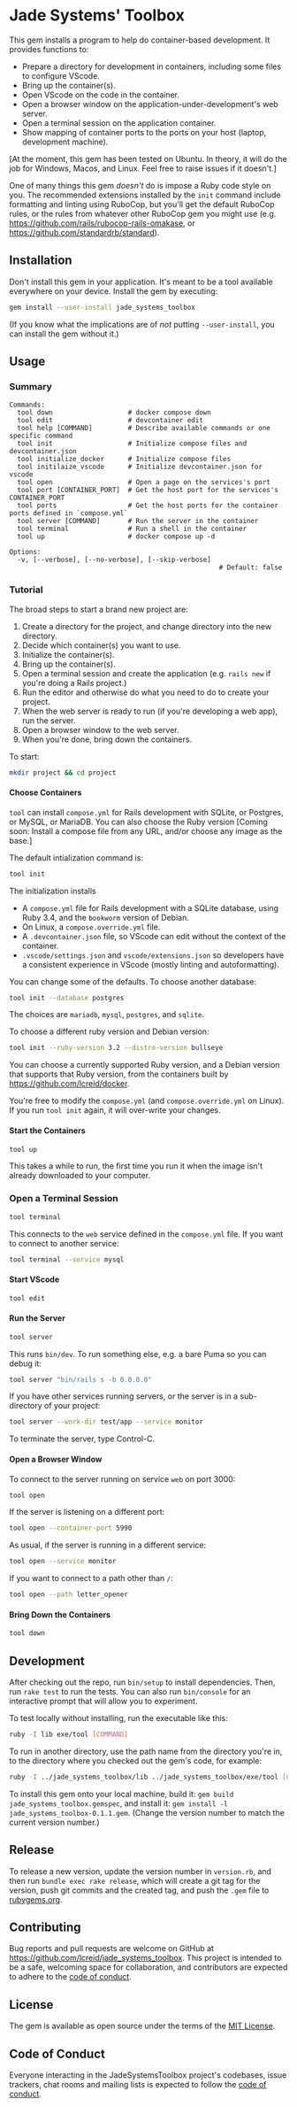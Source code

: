 # Jade Systems' Toolbox

This gem installs a program to help do container-based development. It provides functions to:

* Prepare a directory for development in containers, including some files to configure VScode.
* Bring up the container(s).
* Open VScode on the code in the container.
* Open a browser window on the application-under-development's web server.
* Open a terminal session on the application container.
* Show mapping of container ports to the ports on your host (laptop, development machine).

[At the moment, this gem has been tested on Ubuntu. In theory, it will do the job for Windows, Macos, and Linux. Feel free to raise issues if it doesn't.]

One of many things this gem _doesn't_ do is impose a Ruby code style on you. The recommended extensions installed by the `init` command include formatting and linting using RuboCop, but you'll get the default RuboCop rules, or the rules from whatever other RuboCop gem you might use (e.g. https://github.com/rails/rubocop-rails-omakase, or https://github.com/standardrb/standard).

## Installation

Don't install this gem in your application. It's meant to be a tool available everywhere on your device. Install the gem by executing:

```bash
gem install --user-install jade_systems_toolbox
```

(If you know what the implications are of _not_ putting `--user-install`, you can install the gem without it.)

## Usage

### Summary

```
Commands:
  tool down                   # docker compose down
  tool edit                   # devcontainer edit
  tool help [COMMAND]         # Describe available commands or one specific command
  tool init                   # Initialize compose files and devcontainer.json
  tool initialize_docker      # Initialize compose files
  tool initilaize_vscode      # Initialize devcontainer.json for vscode
  tool open                   # Open a page on the services's port
  tool port [CONTAINER_PORT]  # Get the host port for the services's CONTAINER_PORT
  tool ports                  # Get the host ports for the container ports defined in `compose.yml`
  tool server [COMMAND]       # Run the server in the container
  tool terminal               # Run a shell in the container
  tool up                     # docker compose up -d

Options:
  -v, [--verbose], [--no-verbose], [--skip-verbose]
                                                     # Default: false
```

### Tutorial

The broad steps to start a brand new project are:

1. Create a directory for the project, and change directory into the new directory.
1. Decide which container(s) you want to use.
1. Initialize the container(s).
1. Bring up the container(s).
1. Open a terminal session and create the application (e.g. `rails new` if you're doing a Rails project.)
1. Run the editor and otherwise do what you need to do to create your project.
1. When the web server is ready to run (if you're developing a web app), run the server.
1. Open a browser window to the web server.
1. When you're done, bring down the containers.

To start:

```bash
mkdir project && cd project
```

#### Choose Containers

`tool` can install `compose.yml` for Rails development with SQLite, or Postgres, or MySQL, or MariaDB. You can also choose the Ruby version
[Coming soon: Install a compose file from any URL, and/or choose any image as the base.]

The default intialization command is:

```bash
tool init
```

The initialization installs

* A `compose.yml` file for Rails development with a SQLite database, using Ruby 3.4, and the `bookworm` version of Debian.
* On Linux, a `compose.override.yml` file.
* A `.devcontainer.json` file, so VScode can edit without the context of the container.
* `.vscode/settings.json` and `vscode/extensions.json` so developers have a consistent experience in VScode (mostly linting and autoformatting).

You can change some of the defaults. To choose another database:

```bash
tool init --database postgres
```

The choices are `mariadb`, `mysql`, `postgres`, and `sqlite`.

To choose a different ruby version and Debian version:

```bash
tool init --ruby-version 3.2 --distro-version bullseye
```

You can choose a currently supported Ruby version, and a Debian version that supports that Ruby version, from the containers built by https://github.com/lcreid/docker.

You're free to modify the `compose.yml` (and `compose.override.yml` on Linux). If you run `tool init` again, it will over-write your changes.

#### Start the Containers

```bash
tool up
```

This takes a while to run, the first time you run it when the image isn't already downloaded to your computer.

### Open a Terminal Session

```bash
tool terminal
```

This connects to the `web` service defined in the `compose.yml` file. If you want to connect to another service:

```bash
tool terminal --service mysql
```

#### Start VScode

```bash
tool edit
```

#### Run the Server

```bash
tool server
```

This runs `bin/dev`. To run something else, e.g. a bare Puma so you can debug it:

```bash
tool server "bin/rails s -b 0.0.0.0"
```

If you have other services running servers, or the server is in a sub-directory of your project:

```bash
tool server --work-dir test/app --service monitor
```

To terminate the server, type Control-C.

#### Open a Browser Window

To connect to the server running on service `web` on port 3000:

```bash
tool open
```

If the server is listening on a different port:

```bash
tool open --container-port 5990
```

As usual, if the server is running in a different service:

```bash
tool open --service monitor
```

If you want to connect to a path other than `/`:

```bash
tool open --path letter_opener
```

#### Bring Down the Containers

```bash
tool down
```

## Development

After checking out the repo, run `bin/setup` to install dependencies. Then, run `rake test` to run the tests. You can also run `bin/console` for an interactive prompt that will allow you to experiment.

To test locally without installing, run the executable like this:

```bash
ruby -I lib exe/tool [COMMAND]
```

To run in another directory, use the path name from the directory you're in, to the directory where you checked out the gem's code, for example:

```bash
ruby -I ../jade_systems_toolbox/lib ../jade_systems_toolbox/exe/tool [COMMAND]
```

To install this gem onto your local machine, build it: `gem build jade_systems_toolbox.gemspec`, and install it: `gem install -l jade_systems_toolbox-0.1.1.gem`. (Change the version number to match the current version number.)

## Release

To release a new version, update the version number in `version.rb`, and then run `bundle exec rake release`, which will create a git tag for the version, push git commits and the created tag, and push the `.gem` file to [rubygems.org](https://rubygems.org).

## Contributing

Bug reports and pull requests are welcome on GitHub at https://github.com/lcreid/jade_systems_toolbox. This project is intended to be a safe, welcoming space for collaboration, and contributors are expected to adhere to the [code of conduct](https://github.com/lcreid/jade_systems_toolbox/blob/main/CODE_OF_CONDUCT.md).

## License

The gem is available as open source under the terms of the [MIT License](https://opensource.org/licenses/MIT).

## Code of Conduct

Everyone interacting in the JadeSystemsToolbox project's codebases, issue trackers, chat rooms and mailing lists is expected to follow the [code of conduct](https://github.com/lcreid/jade_systems_toolbox/blob/main/CODE_OF_CONDUCT.md).
